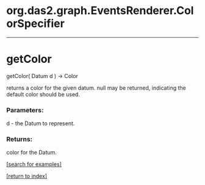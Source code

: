 # org.das2.graph.EventsRenderer.ColorSpecifier
***
<a name="getColor"></a>
# getColor
getColor( Datum d ) &rarr; Color

returns a color for the given datum.  null may be returned, indicating the
 default color should be used.

### Parameters:
d - the Datum to represent.

### Returns:
color for the Datum.

<a href="https://github.com/autoplot/dev/search?q=getColor&unscoped_q=getColor">[search for examples]</a>

<a href="https://github.com/autoplot/documentation/blob/master/javadoc/index-all.md">[return to index]</a>

